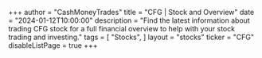 +++
author = "CashMoneyTrades"
title = "CFG | Stock and Overview"
date = "2024-01-12T10:00:00"
description = "Find the latest information about trading CFG stock for a full financial overview to help with your stock trading and investing."
tags = [
   "Stocks",
]
layout = "stocks"
ticker = "CFG"
disableListPage = true
+++
